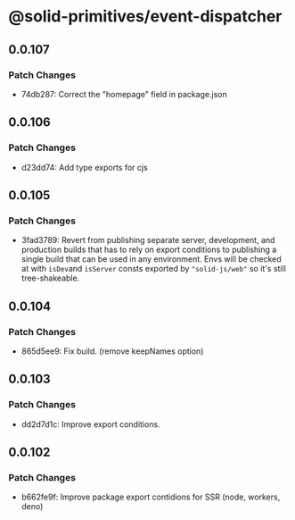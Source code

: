 # @solid-primitives/event-dispatcher

## 0.0.107

### Patch Changes

- 74db287: Correct the "homepage" field in package.json

## 0.0.106

### Patch Changes

- d23dd74: Add type exports for cjs

## 0.0.105

### Patch Changes

- 3fad3789: Revert from publishing separate server, development, and production builds that has to rely on export conditions
  to publishing a single build that can be used in any environment.
  Envs will be checked at with `isDev`and `isServer` consts exported by `"solid-js/web"` so it's still tree-shakeable.

## 0.0.104

### Patch Changes

- 865d5ee9: Fix build. (remove keepNames option)

## 0.0.103

### Patch Changes

- dd2d7d1c: Improve export conditions.

## 0.0.102

### Patch Changes

- b662fe9f: Improve package export contidions for SSR (node, workers, deno)
